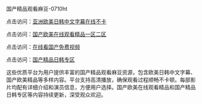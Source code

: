 国产精品观看麻豆-0710ht

点击访问：<a href="https://heiliaowt0d7p.pages.dev">亚洲欧美日韩中文字幕在线不卡</a>

点击访问：<a href="https://heiliaowzu4ur.pages.dev">国产欧美在线观看精品一区二区</a>

点击访问：<a href="https://heiliaoow5kzm.pages.dev">在线看国产免费视频</a>

点击访问：<a href="https://heiliao2dmwwy.pages.dev">国产精品日韩专区</a>

这些优质平台为用户提供丰富的国产精品观看麻豆资源，包含欧美日韩中文字幕、国产欧美精品等多样内容。平台支持高清播放，确保观看过程顺畅不卡顿。每部影片均配有详细介绍和演员信息，方便用户选择。国产欧美在线观看精品和国产精品日韩专区等内容持续更新，深受观众欢迎。

<span style="display:none;">[Canonical link](https://github.com/thi20250710/thi7 ）</span>
